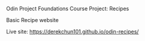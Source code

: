 Odin Project Foundations Course
Project: Recipes

Basic Recipe website

Live site: https://derekchun101.github.io/odin-recipes/
